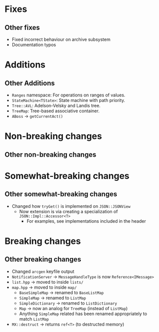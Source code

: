 # Fixes

## Other fixes

- Fixed incorrect behaviour on archive subsystem
- Documentation typos

# Additions

## Other Additions

- `Ranges` namespace: For operations on ranges of values.
- `StateMachine<TState>`: State machine with path priority.
- `Tree::AVL`: Adelson-Velsky and Landis tree.
- `TreeMap`: Tree-based associative container.
- `ABoss` → `getCurrentAct()`

# Non-breaking changes

## Other non-breaking changes

# Somewhat-breaking changes

## Other somewhat-breaking changes

- Changed how `tryGet()` is implemented on `JSON::JSONView`
	- Now extension is via creating a specialization of `JSON::Impl::Accessor<T>`
		- For examples, see implementations included in the header

# Breaking changes

## Other breaking changes

- Changed `arcgen` keyfile output
- `NotificationServer` → `MessageHandleType` is now `Reference<IMessage>`
- `list.hpp` → moved to inside `lists/`
- `map.hpp` → moved to inside `map/`
	- `BaseSimpleMap` → renamed to `BaseListMap`
	- `SimpleMap` → renamed to `ListMap`
	- `SimpleDictionary` → renamed to `ListDictionary`
	- `Map` → now an analog for `TreeMap` (instead of `ListMap`)
	- Anything `SimpleMap` related has been renamed appropriately to match `ListMap`
- `MX::destruct` → returns `ref<T>` (to destructed memory)